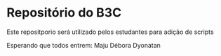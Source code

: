 # Repositório do B3C
Este repositporio será utilizado pelos estudantes para adição de scripts

Esperando que todos entrem:
Maju
Débora
Dyonatan
